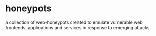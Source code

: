 # honeypots

a collection of web-honeypots created to emulate vulnerable web frontends, applications and services in response to emerging attacks.
